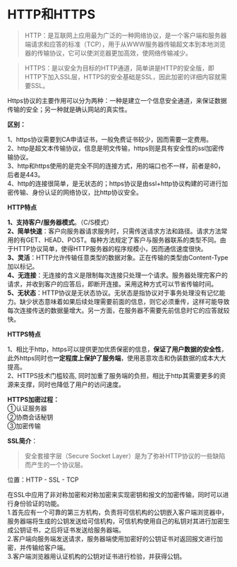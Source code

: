 # HTTP和HTTPS

>HTTP：是互联网上应用最为广泛的一种网络协议，是一个客户端和服务器端请求和应答的标准（TCP），用于从WWW服务器传输超文本到本地浏览器的传输协议，它可以使浏览器更加高效，使网络传输减少。

>HTTPS：是以安全为目标的HTTP通道，简单讲是HTTP的安全版，即HTTP下加入SSL层，HTTPS的安全基础是SSL，因此加密的详细内容就需要SSL。

Https协议的主要作用可以分为两种：一种是建立一个信息安全通道，来保证数据传输的安全；另一种就是确认网站的真实性。

**区别：**

1、https协议需要到CA申请证书，一般免费证书较少，因而需要一定费用。  
2、http是超文本传输协议，信息是明文传输，https则是具有安全性的ssl加密传输协议。  
3、http和https使用的是完全不同的连接方式，用的端口也不一样，前者是80，后者是443。  
4、http的连接很简单，是无状态的；https协议是由ssl+http协议构建的可进行加密传输、身份认证的网络协议，比http协议安全。  

**HTTP特点**

**1、支持客户/服务器模式**。（C/S模式）  
**2、简单快速**：客户向服务器请求服务时，只需传送请求方法和路径。请求方法常用的有GET、HEAD、POST。每种方法规定了客户与服务器联系的类型不同。由于HTTP协议简单，使得HTTP服务器的程序规模小，因而通信速度很快。  
**3、灵活**：HTTP允许传输任意类型的数据对象。正在传输的类型由Content-Type加以标记。  
**4、无连接**：无连接的含义是限制每次连接只处理一个请求。服务器处理完客户的请求，并收到客户的应答后，即断开连接。采用这种方式可以节省传输时间。  
**5、无状态**：HTTP协议是无状态协议。无状态是指协议对于事务处理没有记忆能力。缺少状态意味着如果后续处理需要前面的信息，则它必须重传，这样可能导致每次连接传送的数据量增大。另一方面，在服务器不需要先前信息时它的应答就较快。  

**HTTPS特点**

1、相比于http，https可以提供更加优质保密的信息，**保证了用户数据的安全性**，此外https同时也**一定程度上保护了服务端**，使用恶意攻击和伪装数据的成本大大提高。  
2、HTTPS技术门槛较高, 同时加重了服务端的负担，相比于http其需要更多的资源来支撑，同时也降低了用户的访问速度。

**HTTPS加密过程：**  
①认证服务器  
②协商会话秘钥  
③加密传输  

**SSL简介**：

>安全套接字层（Secure Socket Layer）是为了弥补HTTP协议的一些缺陷而产生的一个协议层。

位置：HTTP - SSL - TCP

在SSL中应用了非对称加密和对称加密来实现密钥和报文的加密传输，同时可以进行身份验证的功能。  
1.首先应有一个可靠的第三方机构，负责将可信机构的公钥嵌入客户端浏览器中，服务器端将生成的公钥发送给可信机构，可信机构使用自己的私钥对其进行加密生成公钥证书，之后将证书发送给服务器端。  
2.客户端向服务端发送请求，服务器端使用加密好的公钥证书对返回报文进行加密，并传输给客户端。  
3.客户端浏览器用认证机构的公钥对证书进行检验，并获得公钥。 